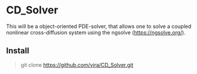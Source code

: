 # CD_Solver

This will be a object-oriented PDE-solver, that allows one to solve a coupled nonlinear cross-diffusion system using the
ngsolve (https://ngsolve.org/).

## Install

> git clone https://github.com/vjra/CD_Solver.git

